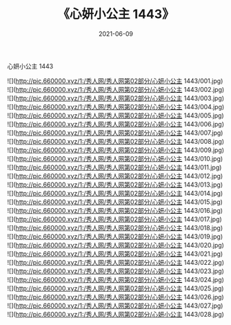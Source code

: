 ﻿---
layout: post
title:  《心妍小公主 1443》
date:   2021-06-09
img: http://pic.660000.xyz/1:/秀人网/秀人网第02部分/心妍小公主 1443/000.jpg
categories: [美女, 清纯, 唯美]
---

心妍小公主 1443

  ![](http://pic.660000.xyz/1:/秀人网/秀人网第02部分/心妍小公主 1443/001.jpg) <br> ![](http://pic.660000.xyz/1:/秀人网/秀人网第02部分/心妍小公主 1443/002.jpg) <br> ![](http://pic.660000.xyz/1:/秀人网/秀人网第02部分/心妍小公主 1443/003.jpg) <br> ![](http://pic.660000.xyz/1:/秀人网/秀人网第02部分/心妍小公主 1443/004.jpg) <br> ![](http://pic.660000.xyz/1:/秀人网/秀人网第02部分/心妍小公主 1443/005.jpg) <br> ![](http://pic.660000.xyz/1:/秀人网/秀人网第02部分/心妍小公主 1443/006.jpg) <br> ![](http://pic.660000.xyz/1:/秀人网/秀人网第02部分/心妍小公主 1443/007.jpg) <br> ![](http://pic.660000.xyz/1:/秀人网/秀人网第02部分/心妍小公主 1443/008.jpg) <br> ![](http://pic.660000.xyz/1:/秀人网/秀人网第02部分/心妍小公主 1443/009.jpg) <br> ![](http://pic.660000.xyz/1:/秀人网/秀人网第02部分/心妍小公主 1443/010.jpg) <br> ![](http://pic.660000.xyz/1:/秀人网/秀人网第02部分/心妍小公主 1443/011.jpg) <br> ![](http://pic.660000.xyz/1:/秀人网/秀人网第02部分/心妍小公主 1443/012.jpg) <br> ![](http://pic.660000.xyz/1:/秀人网/秀人网第02部分/心妍小公主 1443/013.jpg) <br> ![](http://pic.660000.xyz/1:/秀人网/秀人网第02部分/心妍小公主 1443/014.jpg) <br> ![](http://pic.660000.xyz/1:/秀人网/秀人网第02部分/心妍小公主 1443/015.jpg) <br> ![](http://pic.660000.xyz/1:/秀人网/秀人网第02部分/心妍小公主 1443/016.jpg) <br> ![](http://pic.660000.xyz/1:/秀人网/秀人网第02部分/心妍小公主 1443/017.jpg) <br> ![](http://pic.660000.xyz/1:/秀人网/秀人网第02部分/心妍小公主 1443/018.jpg) <br> ![](http://pic.660000.xyz/1:/秀人网/秀人网第02部分/心妍小公主 1443/019.jpg) <br> ![](http://pic.660000.xyz/1:/秀人网/秀人网第02部分/心妍小公主 1443/020.jpg) <br> ![](http://pic.660000.xyz/1:/秀人网/秀人网第02部分/心妍小公主 1443/021.jpg) <br> ![](http://pic.660000.xyz/1:/秀人网/秀人网第02部分/心妍小公主 1443/022.jpg) <br> ![](http://pic.660000.xyz/1:/秀人网/秀人网第02部分/心妍小公主 1443/023.jpg) <br> ![](http://pic.660000.xyz/1:/秀人网/秀人网第02部分/心妍小公主 1443/024.jpg) <br> ![](http://pic.660000.xyz/1:/秀人网/秀人网第02部分/心妍小公主 1443/025.jpg) <br> ![](http://pic.660000.xyz/1:/秀人网/秀人网第02部分/心妍小公主 1443/026.jpg) <br> ![](http://pic.660000.xyz/1:/秀人网/秀人网第02部分/心妍小公主 1443/027.jpg) <br> ![](http://pic.660000.xyz/1:/秀人网/秀人网第02部分/心妍小公主 1443/028.jpg) <br>